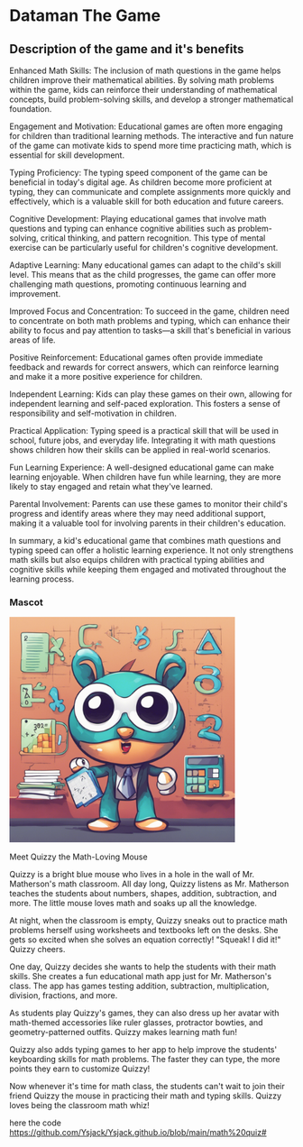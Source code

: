 <h1>Dataman The Game</h1>


<h2>Description of the game and it's benefits</h2> 
<body>
 <p>Enhanced Math Skills: The inclusion of math questions in the game helps children improve their mathematical abilities. By solving math problems within the game, kids can reinforce their understanding of mathematical concepts, build problem-solving skills, and develop a stronger mathematical foundation.</p>

  <p>Engagement and Motivation: Educational games are often more engaging for children than traditional learning methods. The interactive and fun nature of the game can motivate kids to spend more time practicing math, which is essential for skill development.</p>

<p>Typing Proficiency: The typing speed component of the game can be beneficial in today's digital age. As children become more proficient at typing, they can communicate and complete assignments more quickly and effectively, which is a valuable skill for both education and future careers.</p>

<p>Cognitive Development: Playing educational games that involve math questions and typing can enhance cognitive abilities such as problem-solving, critical thinking, and pattern recognition. This type of mental exercise can be particularly useful for children's cognitive development.</p>

<p>Adaptive Learning: Many educational games can adapt to the child's skill level. This means that as the child progresses, the game can offer more challenging math questions, promoting continuous learning and improvement.</p>

<p>Improved Focus and Concentration: To succeed in the game, children need to concentrate on both math problems and typing, which can enhance their ability to focus and pay attention to tasks—a skill that's beneficial in various areas of life.</p>

<p>Positive Reinforcement: Educational games often provide immediate feedback and rewards for correct answers, which can reinforce learning and make it a more positive experience for children.</p>

<p>Independent Learning: Kids can play these games on their own, allowing for independent learning and self-paced exploration. This fosters a sense of responsibility and self-motivation in children.</p>

<p>Practical Application: Typing speed is a practical skill that will be used in school, future jobs, and everyday life. Integrating it with math questions shows children how their skills can be applied in real-world scenarios.</p>

<p>Fun Learning Experience: A well-designed educational game can make learning enjoyable. When children have fun while learning, they are more likely to stay engaged and retain what they've learned.</p>

<p>Parental Involvement: Parents can use these games to monitor their child's progress and identify areas where they may need additional support, making it a valuable tool for involving parents in their children's education.</p>

<p>In summary, a kid's educational game that combines math questions and typing speed can offer a holistic learning experience. It not only strengthens math skills but also equips children with practical typing abilities and cognitive skills while keeping them engaged and motivated throughout the learning process.</p>

</body>

<h3>Mascot</h3>

<img src="mascot.png.png" width="400"></img>





Meet Quizzy the Math-Loving Mouse

Quizzy is a bright blue mouse who lives in a hole in the wall of Mr. Matherson's math classroom. All day long, Quizzy listens as Mr. Matherson teaches the students about numbers, shapes, addition, subtraction, and more. The little mouse loves math and soaks up all the knowledge.

At night, when the classroom is empty, Quizzy sneaks out to practice math problems herself using worksheets and textbooks left on the desks. She gets so excited when she solves an equation correctly! "Squeak! I did it!" Quizzy cheers.

One day, Quizzy decides she wants to help the students with their math skills. She creates a fun educational math app just for Mr. Matherson's class. The app has games testing addition, subtraction, multiplication, division, fractions, and more.

As students play Quizzy's games, they can also dress up her avatar with math-themed accessories like ruler glasses, protractor bowties, and geometry-patterned outfits. Quizzy makes learning math fun!

Quizzy also adds typing games to her app to help improve the students' keyboarding skills for math problems. The faster they can type, the more points they earn to customize Quizzy!

Now whenever it's time for math class, the students can't wait to join their friend Quizzy the mouse in practicing their math and typing skills. Quizzy loves being the classroom math whiz!


here the code 
https://github.com/Ysjack/Ysjack.github.io/blob/main/math%20quiz#

